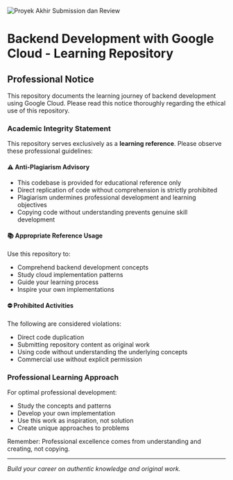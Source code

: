 ![Proyek Akhir Submission dan Review]([http://url/to/img.png](https://i.ibb.co.com/2yt1RrS/Screenshot-2024-10-22-225226.png))

# Backend Development with Google Cloud - Learning Repository

## Professional Notice

This repository documents the learning journey of backend development using Google Cloud. Please read this notice thoroughly regarding the ethical use of this repository.

### Academic Integrity Statement

This repository serves exclusively as a **learning reference**. Please observe these professional guidelines:

#### ⚠️ Anti-Plagiarism Advisory

- This codebase is provided for educational reference only
- Direct replication of code without comprehension is strictly prohibited
- Plagiarism undermines professional development and learning objectives
- Copying code without understanding prevents genuine skill development

#### 📚 Appropriate Reference Usage

Use this repository to:
- Comprehend backend development concepts
- Study cloud implementation patterns
- Guide your learning process
- Inspire your own implementations

#### ⛔ Prohibited Activities

The following are considered violations:
- Direct code duplication
- Submitting repository content as original work
- Using code without understanding the underlying concepts
- Commercial use without explicit permission

### Professional Learning Approach

For optimal professional development:
- Study the concepts and patterns
- Develop your own implementation
- Use this work as inspiration, not solution
- Create unique approaches to problems

Remember: Professional excellence comes from understanding and creating, not copying.

---
*Build your career on authentic knowledge and original work.*
